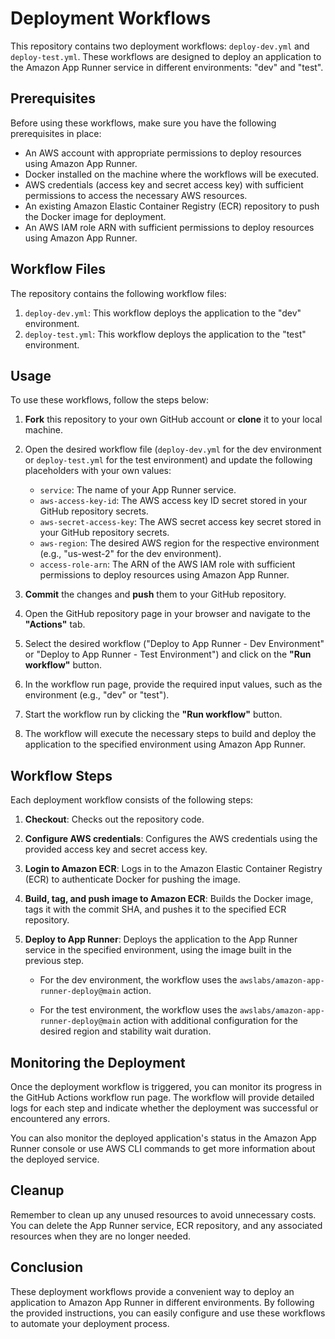 # Deployment Workflows

This repository contains two deployment workflows: `deploy-dev.yml` and `deploy-test.yml`. These workflows are designed to deploy an application to the Amazon App Runner service in different environments: "dev" and "test".

## Prerequisites

Before using these workflows, make sure you have the following prerequisites in place:

- An AWS account with appropriate permissions to deploy resources using Amazon App Runner.
- Docker installed on the machine where the workflows will be executed.
- AWS credentials (access key and secret access key) with sufficient permissions to access the necessary AWS resources.
- An existing Amazon Elastic Container Registry (ECR) repository to push the Docker image for deployment.
- An AWS IAM role ARN with sufficient permissions to deploy resources using Amazon App Runner.

## Workflow Files

The repository contains the following workflow files:

1. `deploy-dev.yml`: This workflow deploys the application to the "dev" environment.
2. `deploy-test.yml`: This workflow deploys the application to the "test" environment.

## Usage

To use these workflows, follow the steps below:

1. **Fork** this repository to your own GitHub account or **clone** it to your local machine.

2. Open the desired workflow file (`deploy-dev.yml` for the dev environment or `deploy-test.yml` for the test environment) and update the following placeholders with your own values:

   - `service`: The name of your App Runner service.
   - `aws-access-key-id`: The AWS access key ID secret stored in your GitHub repository secrets.
   - `aws-secret-access-key`: The AWS secret access key secret stored in your GitHub repository secrets.
   - `aws-region`: The desired AWS region for the respective environment (e.g., "us-west-2" for the dev environment).
   - `access-role-arn`: The ARN of the AWS IAM role with sufficient permissions to deploy resources using Amazon App Runner.

3. **Commit** the changes and **push** them to your GitHub repository.

4. Open the GitHub repository page in your browser and navigate to the **"Actions"** tab.

5. Select the desired workflow ("Deploy to App Runner - Dev Environment" or "Deploy to App Runner - Test Environment") and click on the **"Run workflow"** button.

6. In the workflow run page, provide the required input values, such as the environment (e.g., "dev" or "test").

7. Start the workflow run by clicking the **"Run workflow"** button.

8. The workflow will execute the necessary steps to build and deploy the application to the specified environment using Amazon App Runner.

## Workflow Steps

Each deployment workflow consists of the following steps:

1. **Checkout**: Checks out the repository code.

2. **Configure AWS credentials**: Configures the AWS credentials using the provided access key and secret access key.

3. **Login to Amazon ECR**: Logs in to the Amazon Elastic Container Registry (ECR) to authenticate Docker for pushing the image.

4. **Build, tag, and push image to Amazon ECR**: Builds the Docker image, tags it with the commit SHA, and pushes it to the specified ECR repository.

5. **Deploy to App Runner**: Deploys the application to the App Runner service in the specified environment, using the image built in the previous step.

   - For the dev environment, the workflow uses the `awslabs/amazon-app-runner-deploy@main` action.

   - For the test environment, the workflow uses the `awslabs/amazon-app-runner-deploy@main` action with additional configuration for the desired region and stability wait duration.

## Monitoring the Deployment

Once the deployment workflow is triggered, you can monitor its progress in the GitHub Actions workflow run page. The workflow will provide detailed logs for each step and indicate whether the deployment was successful or encountered any errors.

You can also monitor the deployed application's status in the Amazon App Runner console or use AWS CLI commands to get more information about the deployed service.

## Cleanup

Remember to clean up any unused resources to avoid unnecessary costs. You can delete the App Runner service, ECR repository, and any associated resources when they are no longer needed.

## Conclusion

These deployment workflows provide a convenient way to deploy an application to Amazon App Runner in different environments. By following the provided instructions, you can easily configure and use these workflows to automate your deployment process.
